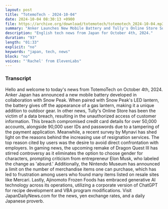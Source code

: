 ```yaml
---
layout: post
title: "TotemoTech - 2024-10-04"
date: 2024-10-04 08:30:13 +0900
file: https://archive.org/download/totemotech/totemotech_2024-10-04.mp3
summary: "Anker Launches New Mobile Battery and Tully's Online Store Suffers Data Breach, & more…"
description: "English tech news from Japan for October 4th, 2024."
duration: "93"
length: "01:33"
explicit: "no"
keywords: "japan, tech, news"
block: "no"
voices: "'Rachel' from ElevenLabs"
---
```


### Transcript

Hello and welcome to today's news from TotemoTech on October 4th, 2024. Anker Japan has announced a new mobile battery developed in collaboration with Snow Peak. When paired with Snow Peak's LED lantern, the battery gives off the appearance of a gas lantern, making it a unique addition to outdoor gear. In other news, Tully's Online Store has been the victim of a data breach, resulting in the unauthorized access of customer information. This breach compromised credit card details for over 50,000 accounts, alongside 90,000 user IDs and passwords due to a tampering of the payment application. Meanwhile, a recent survey by Mynavi has shed light on the reasons behind the increasing use of resignation services. The top reason cited by users was the desire to avoid direct confrontation with employers. In gaming news, the upcoming remake of Dragon Quest III has stirred controversy as it eliminates the option to choose gender for characters, prompting criticism from entrepreneur Elon Musk, who labeled the change as 'absurd.' Additionally, the Nintendo Museum has announced a limit on the number of merchandise items one can purchase, which has led to frustration among users who found many items listed on resale sites like Mercari. Lastly, Ajinomoto Frozen Foods has embraced generative AI technology across its operations, utilizing a corporate version of ChatGPT for recipe development and VBA program modifications.   Visit JapanDailyNews.com for the news, yen exchange rates, and a daily Japanese proverb.
